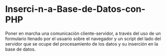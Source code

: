 # Inserci-n-a-Base-de-Datos-con-PHP
Poner en marcha una comunicación cliente-servidor, a través del uso de un formulario llenado por el usuario sobre el navegador y un script del lado del servidor que se ocupe del procesamiento de los datos y su inserción en la base de datos.
